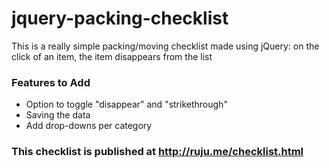 # jquery-packing-checklist
This is a really simple packing/moving checklist made using jQuery: on the click of an item, the item disappears from the list

### Features to Add
- Option to toggle "disappear" and "strikethrough"
- Saving the data
- Add drop-downs per category

### This checklist is published at http://ruju.me/checklist.html
